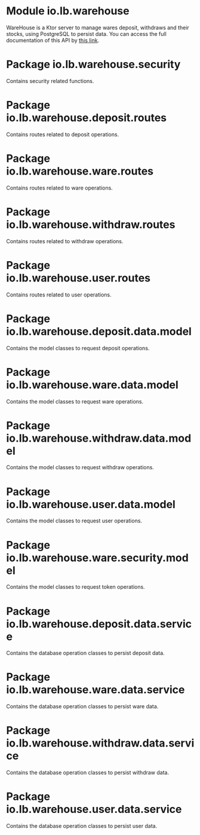 # Module io.lb.warehouse
WareHouse is a Ktor server to manage wares deposit, withdraws and their stocks, using PostgreSQL to persist data.
You can access the full documentation of this API by [this link](https://documenter.getpostman.com/view/28162587/2sA3JGeihC).

# Package io.lb.warehouse.security
Contains security related functions.

# Package io.lb.warehouse.deposit.routes
Contains routes related to deposit operations.

# Package io.lb.warehouse.ware.routes
Contains routes related to ware operations.

# Package io.lb.warehouse.withdraw.routes
Contains routes related to withdraw operations.

# Package io.lb.warehouse.user.routes
Contains routes related to user operations.

# Package io.lb.warehouse.deposit.data.model
Contains the model classes to request deposit operations.

# Package io.lb.warehouse.ware.data.model
Contains the model classes to request ware operations.

# Package io.lb.warehouse.withdraw.data.model
Contains the model classes to request withdraw operations.

# Package io.lb.warehouse.user.data.model
Contains the model classes to request user operations.

# Package io.lb.warehouse.ware.security.model
Contains the model classes to request token operations.

# Package io.lb.warehouse.deposit.data.service
Contains the database operation classes to persist deposit data.

# Package io.lb.warehouse.ware.data.service
Contains the database operation classes to persist ware data.

# Package io.lb.warehouse.withdraw.data.service
Contains the database operation classes to persist withdraw data.

# Package io.lb.warehouse.user.data.service
Contains the database operation classes to persist user data.